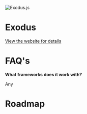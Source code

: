 ![Exodus.js](https://lh5.googleusercontent.com/-IPJvjgLNdHA/VxKhoPyg8YI/AAAAAAAAC9g/rNxxbKD9xxg7f78X5vhgQPCgSk9qfLXZgCL0B/w1000-h750-no/2016-04-16.png "Exodus.js")


# Exodus

[View the website for details](http://biroflorin.github.io/Exodus.js/)

# FAQ's 

**What frameworks does it work with?**

Any

# Roadmap 
